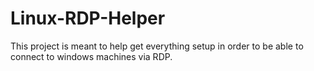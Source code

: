 # Linux-RDP-Helper
This project is meant to help get everything setup in order to be able to connect to windows machines via RDP.
